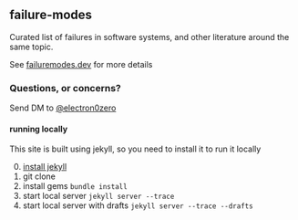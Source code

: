 ## failure-modes
Curated list of failures in software systems, and other literature around the same topic.

See [failuremodes.dev](https://failuremodes.dev) for more details

### Questions, or concerns?
Send DM to [@electron0zero](https://twitter.com/electron0zero)

#### running locally
This site is built using jekyll, so you need to install it to run it locally

0. [install jekyll](https://jekyllrb.com/docs/installation/)
1. git clone
2. install gems `bundle install`
3. start local server `jekyll server --trace`
3. start local server with drafts `jekyll server --trace --drafts`

